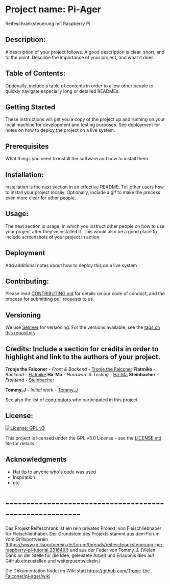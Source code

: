 # Project name: Pi-Ager
Reifeschranksteuerung mit Raspberry Pi

## Description:
A description of your project follows. A good description is clear, short, and to the point. Describe the importance of your project, and what it does.

## Table of Contents: 
Optionally, include a table of contents in order to allow other people to quickly navigate especially long or detailed READMEs.

## Getting Started
These instructions will get you a copy of the project up and running on your local machine for development and testing purposes. See deployment for notes on how to deploy the project on a live system.

## Prerequisites
What things you need to install the software and how to install them

## Installation:
Installation is the next section in an effective README. Tell other users how to install your project locally. Optionally, include a gif to make the process even more clear for other people.

## Usage:
The next section is usage, in which you instruct other people on how to use your project after they’ve installed it. This would also be a good place to include screenshots of your project in action.

## Deployment
Add additional notes about how to deploy this on a live system

## Contributing:
Please read [CONTRIBUTING.md](https://gist.github.com/PurpleBooth/b24679402957c63ec426) for details on our code of conduct, and the process for submitting pull requests to us.

## Versioning
We use [SemVer](http://semver.org/) for versioning. For the versions available, see the [tags on this repository](https://github.com/your/project/tags). 

## Credits: Include a section for credits in order to highlight and link to the authors of your project.

 **Tronje the Falconer**  - *Front & Backend* - [Tronje the Falconer](https://www.grillsportverein.de/forum/members/tommy_j.54659/)
 **Flatmike** - *Backend* - [Flatmike](https://www.grillsportverein.de/forum/members/tommy_j.54659/)
 **Ha-Ma** - *Hardware & Testing* - [Ha-Ma](https://www.grillsportverein.de/forum/members/tommy_j.54659/)
 **Steinbacher** - *Frontend* - [Steinbacher](https://www.grillsportverein.de/forum/members/tommy_j.54659/)
 
 **Tommy_J** - *Initial work* - [Tommy_J](https://www.grillsportverein.de/forum/members/tommy_j.54659/)

See also the list of [contributors](https://github.com/Tronje-the-Falconer/Pi-Ager/contributors) who participated in this project.


## License:

[![License: GPL v3](https://img.shields.io/badge/License-GPL%20v3-blue.svg)](https://www.gnu.org/licenses/gpl-3.0)

This project is licensed under the GPL v3.0 License - see the [LICENSE.md](LICENSE.md) file for details

## Acknowledgments

* Hat tip to anyone who's code was used
* Inspiration
* etc



# --------------------------------------------------------

Das Projekt Reifeschrank ist ein rein privates Projekt, von Fleischliebhaber für Fleischliebhaber. Der Grundstein des Projekts stammt aus dem Forum vom Grillsportverein (https://www.grillsportverein.de/forum/threads/reifeschranksteuerung-per-raspberry-pi-tutorial.231649/) und aus der Feder von Tommy_J. (Vielen Dank an der Stelle für die Idee, geleistete Arbeit und Erlaubnis dies auf GitHub einzustellen und weiterzuentwickeln.)

Die Dokumentation findet im Wiki statt
https://github.com/Tronje-the-Falconer/pi-ager/wiki
